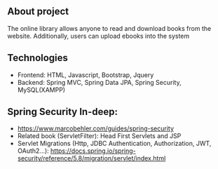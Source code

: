 ## About project
The online library allows anyone to read and download books from the website. Additionally, users can upload ebooks into the system

## Technologies
- Frontend: HTML, Javascript, Bootstrap, Jquery
- Backend: Spring MVC, Spring Data JPA, Spring Security, MySQL(XAMPP)

## Spring Security In-deep: 
- https://www.marcobehler.com/guides/spring-security
- Related book (ServletFilter): Head First Servlets and JSP
- Servlet Migrations (Http, JDBC Authentication, Authorization, JWT, OAuth2...): https://docs.spring.io/spring-security/reference/5.8/migration/servlet/index.html

